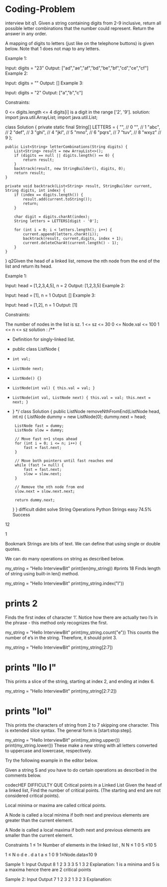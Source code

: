 # Coding-Problem
interview bit 
q1. Given a string containing digits from 2-9 inclusive, return all possible letter combinations that the number could represent. Return the answer in any order.

A mapping of digits to letters (just like on the telephone buttons) is given below. Note that 1 does not map to any letters.


 

Example 1:

Input: digits = "23"
Output: ["ad","ae","af","bd","be","bf","cd","ce","cf"]
Example 2:

Input: digits = ""
Output: []
Example 3:

Input: digits = "2"
Output: ["a","b","c"]
 

Constraints:

0 <= digits.length <= 4
digits[i] is a digit in the range ['2', '9'].
solution:
import java.util.ArrayList;
import java.util.List;

class Solution {
    private static final String[] LETTERS = {
        "",     // 0
        "",     // 1
        "abc",  // 2
        "def",  // 3
        "ghi",  // 4
        "jkl",  // 5
        "mno",  // 6
        "pqrs", // 7
        "tuv",  // 8
        "wxyz"  // 9
    };
    
    public List<String> letterCombinations(String digits) {
        List<String> result = new ArrayList<>();
        if (digits == null || digits.length() == 0) {
            return result;
        }
        backtrack(result, new StringBuilder(), digits, 0);
        return result;
    }
    
    private void backtrack(List<String> result, StringBuilder current, String digits, int index) {
        if (index == digits.length()) {
            result.add(current.toString());
            return;
        }
        
        char digit = digits.charAt(index);
        String letters = LETTERS[digit - '0'];
        
        for (int i = 0; i < letters.length(); i++) {
            current.append(letters.charAt(i));
            backtrack(result, current,digits, index + 1);
            current.deleteCharAt(current.length() - 1);
        }
    }
}
q2Given the head of a linked list, remove the nth node from the end of the list and return its head.

 

Example 1:


Input: head = [1,2,3,4,5], n = 2
Output: [1,2,3,5]
Example 2:

Input: head = [1], n = 1
Output: []
Example 3:

Input: head = [1,2], n = 1
Output: [1]
 

Constraints:

The number of nodes in the list is sz.
1 <= sz <= 30
0 <= Node.val <= 100
1 <= n <= sz
solution :
/**
 * Definition for singly-linked list.
 * public class ListNode {
 *     int val;
 *     ListNode next;
 *     ListNode() {}
 *     ListNode(int val) { this.val = val; }
 *     ListNode(int val, ListNode next) { this.val = val; this.next = next; }
 * }
 */
class Solution {
    public ListNode removeNthFromEnd(ListNode head, int n) {
        ListNode dummy = new ListNode(0);
        dummy.next = head;
        
        ListNode fast = dummy;
        ListNode slow = dummy;
        
        // Move fast n+1 steps ahead
        for (int i = 0; i <= n; i++) {
            fast = fast.next;
        }
        
        // Move both pointers until fast reaches end
        while (fast != null) {
            fast = fast.next;
            slow = slow.next;
        }
        
        // Remove the nth node from end
        slow.next = slow.next.next;
        
        return dummy.next;
    }
}
difficult didnt solve
String Operations
Python
Strings
easy
74.5% Success

12

1

Bookmark
Strings are bits of text. We can define that using single or double quotes.

We can do many operations on string as described below.

my_string = "Hello InterviewBit"
print(len(my_string)) #prints 18
Finds length of string using built-in len() method.

my_string = "Hello InterviewBit"
print(my_string.index("l"))
# prints 2
Finds the first index of character ‘l’. Notice how there are actually two l’s in the phrase - this method only recognizes the first.

my_string = "Hello InterviewBit"
print(my_string.count("e"))
This counts the number of e’s in the string. Therefore, it should print 3.

my_string = "Hello InterviewBit"
print(my_string[2:7])
# prints "llo I"
This prints a slice of the string, starting at index 2, and ending at index 6.

my_string = "Hello InterviewBit"
print(my_string[2:7:2])
# prints "loI"
This prints the characters of string from 2 to 7 skipping one character. This is extended slice syntax. The general form is [start:stop:step].

my_string = "Hello InterviewBit"
print(my_string.upper())
print(my_string.lower())
These make a new string with all letters converted to uppercase and lowercase, respectively.

Try the following example in the editor below.

Given a string S and you have to do certain operations as described in the comments below.


codecHEF DIFFICULTY QUE
Critical points in a Linked List
Given the head of a linked list, Find the number of critical points. (The starting and end are not considered critical points).

Local minima or maxima are called critical points.

A Node is called a local minima if both next and previous elements are greater than the current element.

A Node is called a local maxima if both next and previous elements are smaller than the current element.

Constraints
1
≤
1≤ Number of elements in the linked list , 
N
N 
≤
1
0
5
≤10 
5
 
1
≤
N
o
d
e
.
d
a
t
a
≤
1
0
9
1≤Node.data≤10 
9
 
Sample 1:
Input
Output
8
1 2 3 3 3 5 1 3
2 
Explanation:
1 is a minima and 5 is a maxima hence there are 2 critical points

Sample 2:
Input
Output
7
1 2 3 2 1 3 2 
3
Explanation:
